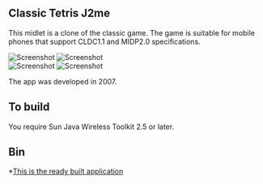 ## Classic Tetris J2me 

This midlet is a clone of the classic game. 
The game is suitable for mobile phones that support CLDC1.1 and MIDP2.0 specifications.


![Screenshot](blob/master/Screenshots/screen1.png?raw=true) ![Screenshot](blob/master/Screenshots/screen5.png?raw=true)  
![Screenshot](blob/master/Screenshots/screen2.png?raw=true) ![Screenshot](blob/master/Screenshots/screen3.png?raw=true)

The app was developed in 2007.

## To build 
You require Sun Java Wireless Toolkit 2.5 or later.


## Bin
 
*[This is the ready built application][1]



[1]: Deployed



